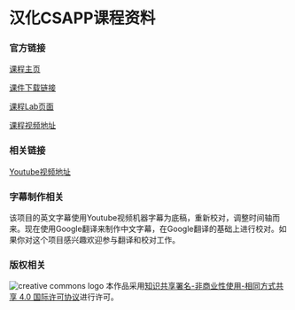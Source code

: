 # 汉化CSAPP课程资料

### 官方链接

[课程主页](http://csapp.cs.cmu.edu/)

[课件下载链接](http://www.cs.cmu.edu/afs/cs/academic/class/15213-f15/www/schedule.html)

[课程Lab页面](http://csapp.cs.cmu.edu/3e/labs.html)

[课程视频地址](https://scs.hosted.panopto.com/Panopto/Pages/Sessions/List.aspx#folderID=%22b96d90ae-9871-4fae-91e2-b1627b43e25e%22&sortColumn=0&sortAscending=true)

### 相关链接

[Youtube视频地址](https://www.youtube.com/playlist?list=PLmBgoRqEQCWy58EIwLSWwMPfkwLOLRM5R)

### 字幕制作相关

该项目的英文字幕使用Youtube视频机器字幕为底稿，重新校对，调整时间轴而来。现在使用Google翻译来制作中文字幕，在Google翻译的基础上进行校对。如果你对这个项目感兴趣欢迎参与翻译和校对工作。

### 版权相关

![creative commons logo](https://i.creativecommons.org/l/by-nc-sa/4.0/88x31.png)  本作品采用[知识共享署名-非商业性使用-相同方式共享 4.0 国际许可协议](http://creativecommons.org/licenses/by-nc-sa/4.0/)进行许可。



